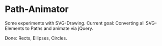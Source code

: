 # Path-Animator

Some experiments with SVG-Drawing.
Current goal: Converting all SVG-Elements to Paths and animate via jQuery.

Done: Rects, Ellipses, Circles.
